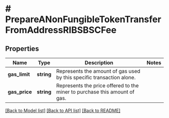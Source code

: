 # # PrepareANonFungibleTokenTransferFromAddressRIBSBSCFee

## Properties

Name | Type | Description | Notes
------------ | ------------- | ------------- | -------------
**gas_limit** | **string** | Represents the amount of gas used by this specific transaction alone. |
**gas_price** | **string** | Represents the price offered to the miner to purchase this amount of gas. |

[[Back to Model list]](../../README.md#models) [[Back to API list]](../../README.md#endpoints) [[Back to README]](../../README.md)

